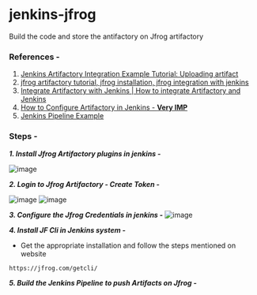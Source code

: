# jenkins-jfrog
Build the code and store the antifactory on Jfrog artifactory 

### References -
1. [Jenkins Artifactory Integration Example Tutorial: Uploading artifact](https://www.youtube.com/watch?v=4PX3LCVjAEA)
1. [jfrog artifactory tutorial, jfrog installation, jfrog integration with jenkins](https://www.youtube.com/watch?v=v0OiZejQLts)
1. [Integrate Artifactory with Jenkins | How to integrate Artifactory and Jenkins ](https://www.youtube.com/watch?v=k3_byI8Eql4&t=70s)
1. [How to Configure Artifactory in Jenkins - ****Very IMP****](https://www.youtube.com/watch?v=fj_TD9pufFM)
2. [Jenkins Pipeline Example](https://jfrog.com/blog/ci-cd-side-by-side-jenkins-and-jfrog-pipelines/)

### Steps - 
***1. Install Jfrog Artifactory plugins in jenkins -*** 
   
   ![image](https://github.com/anand40090/jenkins-jfrog/assets/32446706/7fd164c0-d68e-461f-a520-3e7af718661d)

***2. Login to Jfrog Artifactory - Create Token -***
   
   ![image](https://github.com/anand40090/jenkins-jfrog/assets/32446706/967a00c8-5787-4a6f-bf74-7cb0da5aa9a8)
   ![image](https://github.com/anand40090/jenkins-jfrog/assets/32446706/df9ae722-088e-43a2-8f2c-b6cd02208542)

***3. Configure the Jfrog Credentials in jenkins -***
   ![image](https://github.com/anand40090/jenkins-jfrog/assets/32446706/99a562ea-3efb-48bf-a149-4c2b690a7652)

***4. Install JF Cli in Jenkins system -***
- Get the appropriate installation and follow the steps mentioned on website
```
https://jfrog.com/getcli/
```
***5. Build the Jenkins Pipeline to push Artifacts on Jfrog -***



